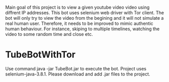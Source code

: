 Main goal of this project is to view a given youtube video video using diffrent IP addresses. This bot uses selenium web driver with Tor client. The bot will only try to view the video from the begining and it will not simulate a real human user. Therefore, it needs to be improved to mimic authentic human behaviour. For instance, skiping to multiple timelines, watching the video to some random time and close etc.

# TubeBotWithTor
Use command java -jar TubeBot.jar to execute the bot.
Project uses selenium-java-3.8.1. Please download and add .jar files to the project. 

